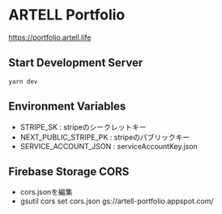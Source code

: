 ARTELL Portfolio
===

https://portfolio.artell.life

## Start Development Server

`yarn dev`

## Environment Variables

- STRIPE_SK : stripeのシークレットキー
- NEXT_PUBLIC_STRIPE_PK : stripeのパブリックキー
- SERVICE_ACCOUNT_JSON : serviceAccountKey.json


## Firebase Storage CORS

- cors.jsonを編集
- gsutil cors set cors.json gs://artell-portfolio.appspot.com/
